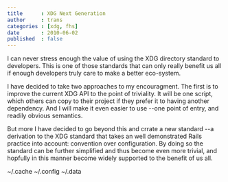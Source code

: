 ```yaml
---
title      : XDG Next Generation
author     : trans
categories : [xdg, fhs]
date       : 2010-06-02
published  : false
---
```


I can never stress enough the value of using the XDG directory standard to
developers. This is one of those standards that can only really benefit us
all if enough developers truly care to make a better eco-system.

I have decided to take two approaches to my encouragment. The first is to
improve the current XDG API to the point of triviality. It will be one script,
which others can copy to their project if they prefer it to having another
dependency. And I will make it even easier to use --one point of entry,
and readily obvious semantics.

But more I have decided to go beyond this and crrate a new standard --a derivation to
the XDG standard that takes an well demonstrated Rails practice into account: convention
over configuration. By doing so the standard can be further simplified and thus 
become even more trivial, and hopfully in this manner become widely supported to 
the benefit of us all.

  ~/.cache
  ~/.config
  ~/.data

